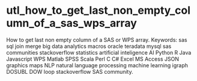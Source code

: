 # utl_how_to_get_last_non_empty_column_of_a_sas_wps_array
How to get last non empty column of a SAS or WPS array. Keywords: sas sql join merge big data analytics macros oracle teradata mysql sas communities stackoverflow statistics artificial inteligence AI Python R Java Javascript WPS Matlab SPSS Scala Perl C C# Excel MS Access JSON graphics maps NLP natural language processing machine learning igraph DOSUBL DOW loop stackoverflow SAS community.
